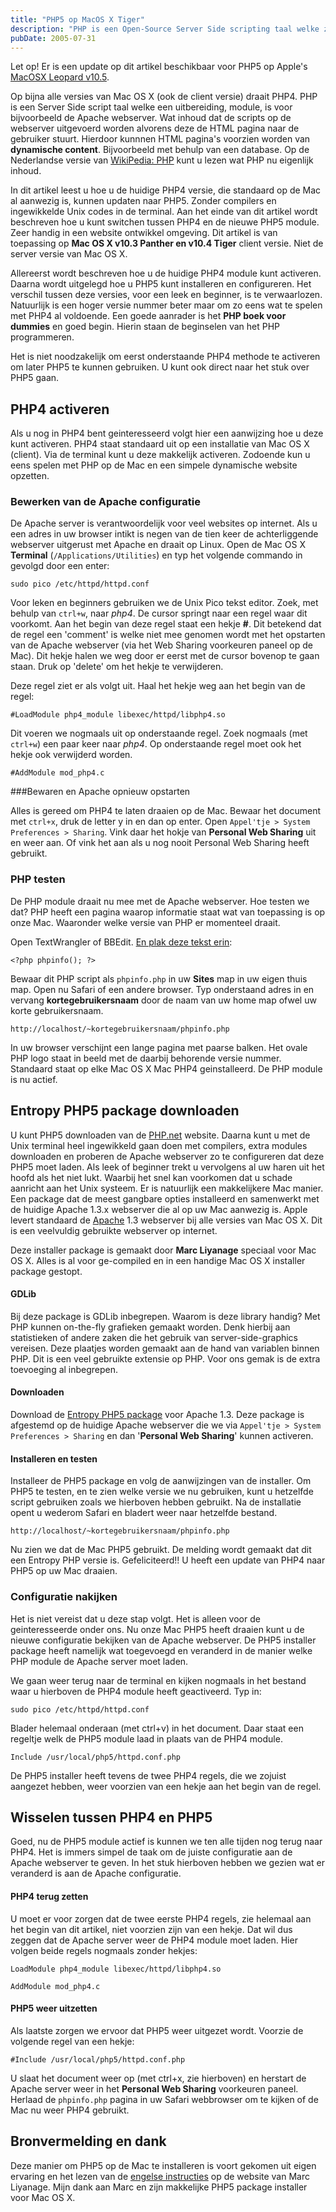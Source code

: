 ```yaml
---
title: "PHP5 op MacOS X Tiger"
description: "PHP is een Open-Source Server Side scripting taal welke zeer populair is en blijft groeien. Ondertussen is men bij versie 5. Op onze Mac staat versie 4."
pubDate: 2005-07-31
---
```


Let op! Er is een update op dit artikel beschikbaar voor PHP5 op Apple's [MacOSX Leopard v10.5](http://www.atlantisdesign.nl/artikel/php5-op-macosx-leopard).

Op bijna alle versies van Mac OS X (ook de client versie) draait PHP4. PHP is een Server Side script taal welke een uitbereiding, module, is voor bijvoorbeeld de Apache webserver. Wat inhoud dat de scripts op de webserver uitgevoerd worden alvorens deze de HTML pagina naar de gebruiker stuurt. Hierdoor kunnnen HTML pagina's voorzien worden van **dynamische content**. Bijvoorbeeld met behulp van een database. Op de Nederlandse versie van [WikiPedia: PHP](http://nl.wikipedia.org/wiki/Php) kunt u lezen wat PHP nu eigenlijk inhoud.

In dit artikel leest u hoe u de huidige PHP4 versie, die standaard op de Mac al aanwezig is, kunnen updaten naar PHP5. Zonder compilers en ingewikkelde Unix codes in de terminal. Aan het einde van dit artikel wordt beschreven hoe u kunt switchen tussen PHP4 en de nieuwe PHP5 module. Zeer handig in een website ontwikkel omgeving. Dit artikel is van toepassing op **Mac OS X v10.3 Panther en v10.4 Tiger** client versie. Niet de server versie van Mac OS X.

Allereerst wordt beschreven hoe u de huidige PHP4 module kunt activeren. Daarna wordt uitgelegd hoe u PHP5 kunt installeren en configureren. Het verschil tussen deze versies, voor een leek en beginner, is te verwaarlozen. Natuurlijk is een hoger versie nummer beter maar om zo eens wat te spelen met PHP4 al voldoende. Een goede aanrader is het **PHP boek voor dummies** en goed begin. Hierin staan de beginselen van het PHP programmeren.

Het is niet noodzakelijk om eerst onderstaande PHP4 methode te activeren om later PHP5 te kunnen gebruiken. U kunt ook direct naar het stuk over PHP5 gaan.

## PHP4 activeren

Als u nog in PHP4 bent geinteresseerd volgt hier een aanwijzing hoe u deze kunt activeren. PHP4 staat standaard uit op een installatie van Mac OS X (client). Via de terminal kunt u deze makkelijk activeren. Zodoende kun u eens spelen met PHP op de Mac en een simpele dynamische website opzetten.

### Bewerken van de Apache configuratie

De Apache server is verantwoordelijk voor veel websites op internet. Als u een adres in uw browser intikt is negen van de tien keer de achterliggende webserver uitgerust met Apache en draait op Linux. Open de Mac OS X **Terminal** (`/Applications/Utilities`) en typ het volgende commando in gevolgd door een enter:

	sudo pico /etc/httpd/httpd.conf

Voor leken en beginners gebruiken we de Unix Pico tekst editor. Zoek, met behulp van `ctrl+w`, naar *php4*. De cursor springt naar een regel waar dit voorkomt. Aan het begin van deze regel staat een hekje **#**. Dit betekend dat de regel een 'comment' is welke niet mee genomen wordt met het opstarten van de Apache webserver (via het Web Sharing voorkeuren paneel op de Mac). Dit hekje halen we weg door er eerst met de cursor bovenop te gaan staan. Druk op 'delete' om het hekje te verwijderen.

Deze regel ziet er als volgt uit. Haal het hekje weg aan het begin van de regel:

	#LoadModule php4_module libexec/httpd/libphp4.so

Dit voeren we nogmaals uit op onderstaande regel. Zoek nogmaals (met `ctrl+w`) een paar keer naar *php4*. Op onderstaande regel moet ook het hekje ook verwijderd worden.

	#AddModule mod_php4.c

###Bewaren en Apache opnieuw opstarten

Alles is gereed om PHP4 te laten draaien op de Mac. Bewaar het document met `ctrl+x`, druk de letter y in en dan op enter. Open `Appel'tje > System Preferences > Sharing`. Vink daar het hokje van **Personal Web Sharing** uit en weer aan. Of vink het aan als u nog nooit Personal Web Sharing heeft gebruikt.

### PHP testen

De PHP module draait nu mee met de Apache webserver. Hoe testen we dat? PHP heeft een pagina waarop informatie staat wat van toepassing is op onze Mac. Waaronder welke versie van PHP er momenteel draait.

Open TextWrangler of BBEdit. [En plak deze tekst erin](http://www.atlantisdesign.nl/public/phpinfo.txt):

	<?php phpinfo(); ?>

Bewaar dit PHP script als `phpinfo.php` in uw **Sites** map in uw eigen thuis map. Open nu Safari of een andere browser. Typ onderstaand adres in en vervang **kortegebruikersnaam** door de naam van uw home map ofwel uw korte gebruikersnaam.

	http://localhost/~kortegebruikersnaam/phpinfo.php

In uw browser verschijnt een lange pagina met paarse balken. Het ovale PHP logo staat in beeld met de daarbij behorende versie nummer. Standaard staat op elke Mac OS X Mac PHP4 geinstalleerd. De PHP module is nu actief.

## Entropy PHP5 package downloaden

U kunt PHP5 downloaden van de [PHP.net](http://www.php.net/) website. Daarna kunt u met de Unix terminal heel ingewikkeld gaan doen met compilers, extra modules downloaden en proberen de Apache webserver zo te configureren dat deze PHP5 moet laden. Als leek of beginner trekt u vervolgens al uw haren uit het hoofd als het niet lukt. Waarbij het snel kan voorkomen dat u schade aanricht aan het Unix systeem. Er is natuurlijk een makkelijkere Mac manier. Een package dat de meest gangbare opties installeerd en samenwerkt met de huidige Apache 1.3.x webserver die al op uw Mac aanwezig is. Apple levert standaard de [Apache](http://www.apache.org/) 1.3 webserver bij alle versies van Mac OS X. Dit is een veelvuldig gebruikte webserver op internet.

Deze installer package is gemaakt door **Marc Liyanage** speciaal voor Mac OS X. Alles is al voor ge-compiled en in een handige Mac OS X installer package gestopt.

#### GDLib
Bij deze package is GDLib inbegrepen. Waarom is deze library handig? Met PHP kunnen on-the-fly grafieken gemaakt worden. Denk hierbij aan statistieken of andere zaken die het gebruik van server-side-graphics vereisen. Deze plaatjes worden gemaakt aan de hand van variablen binnen PHP. Dit is een veel gebruikte extensie op PHP. Voor ons gemak is de extra toevoeging al inbegrepen.

#### Downloaden
Download de [Entropy PHP5 package](http://www.entropy.ch/software/macosx/php/#install) voor Apache 1.3. Deze package is afgestemd op de huidige Apache webserver die we via `Appel'tje > System Preferences > Sharing` en dan '**Personal Web Sharing**' kunnen activeren.

#### Installeren en testen
Installeer de PHP5 package en volg de aanwijzingen van de installer. Om PHP5 te testen, en te zien welke versie we nu gebruiken, kunt u hetzelfde script gebruiken zoals we hierboven hebben gebruikt. Na de installatie opent u wederom Safari en bladert weer naar hetzelfde bestand.

	http://localhost/~kortegebruikersnaam/phpinfo.php

Nu zien we dat de Mac PHP5 gebruikt. De melding wordt gemaakt dat dit een Entropy PHP versie is. Gefeliciteerd!! U heeft een update van PHP4 naar PHP5 op uw Mac draaien.

### Configuratie nakijken

Het is niet vereist dat u deze stap volgt. Het is alleen voor de geinteresseerde onder ons. Nu onze Mac PHP5 heeft draaien kunt u de nieuwe configuratie bekijken van de Apache webserver. De PHP5 installer package heeft namelijk wat toegevoegd en veranderd in de manier welke PHP module de Apache server moet laden.

We gaan weer terug naar de terminal en kijken nogmaals in het bestand waar u hierboven de PHP4 module heeft geactiveerd. Typ in:

	sudo pico /etc/httpd/httpd.conf

Blader helemaal onderaan (met ctrl+v) in het document. Daar staat een regeltje welk de PHP5 module laad in plaats van de PHP4 module.

	Include /usr/local/php5/httpd.conf.php

De PHP5 installer heeft tevens de twee PHP4 regels, die we zojuist aangezet hebben, weer voorzien van een hekje aan het begin van de regel.

## Wisselen tussen PHP4 en PHP5

Goed, nu de PHP5 module actief is kunnen we ten alle tijden nog terug naar PHP4. Het is immers simpel de taak om de juiste configuratie aan de Apache webserver te geven. In het stuk hierboven hebben we gezien wat er veranderd is aan de Apache configuratie.

#### PHP4 terug zetten

U moet er voor zorgen dat de twee eerste PHP4 regels, zie helemaal aan het begin van dit artikel, niet voorzien zijn van een hekje. Dat wil dus zeggen dat de Apache server weer de PHP4 module moet laden. Hier volgen beide regels nogmaals zonder hekjes:

	LoadModule php4_module libexec/httpd/libphp4.so

	AddModule mod_php4.c

#### PHP5 weer uitzetten

Als laatste zorgen we ervoor dat PHP5 weer uitgezet wordt. Voorzie de volgende regel van een hekje:

	#Include /usr/local/php5/httpd.conf.php

U slaat het document weer op (met ctrl+x, zie hierboven) en herstart de Apache server weer in het **Personal Web Sharing** voorkeuren paneel. Herlaad de `phpinfo.php` pagina in uw Safari webbrowser om te kijken of de Mac nu weer PHP4 gebruikt.

## Bronvermelding en dank

Deze manier om PHP5 op de Mac te installeren is voort gekomen uit eigen ervaring en het lezen van de [engelse instructies](http://www.entropy.ch/software/macosx/php/#install) op de website van Marc Liyanage. Mijn dank aan Marc en zijn makkelijke PHP5 package installer voor Mac OS X.